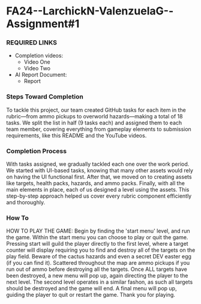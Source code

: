 # FA24--LarchickN-ValenzuelaG--Assignment#1
### REQUIRED LINKS
* Completion videos:
  - Video One
  - Video Two
* AI Report Document:
  - Report
### Steps Toward Completion
To tackle this project, our team created GitHub tasks for each item in the rubric—from ammo pickups to overworld hazards—making a total of 18 tasks. We split the list in half (9 tasks each) and assigned them to each team member, covering everything from gameplay elements to submission requirements, like this README and the YouTube videos.
### Completion Process
With tasks assigned, we gradually tackled each one over the work period. We started with UI-based tasks, knowing that many other assets would rely on having the UI functional first. After that, we moved on to creating assets like targets, health packs, hazards, and ammo packs. Finally, with all the main elements in place, each of us designed a level using the assets. This step-by-step approach helped us cover every rubric component efficiently and thoroughly.
### How To
HOW TO PLAY THE GAME: Begin by finding the 'start menu' level, and run the game. Within the start menu you can choose to play or quit the game. Pressing start will guild the player directly to the first level, where a target counter will display requiring you to find and destroy all of the targets on the play field. Beware of the cactus hazards and even a secret DEV easter egg (if you can find it). Scattered throughout the map are ammo pickups if you run out of ammo before destroying all the targets. Once ALL targets have been destroyed, a new menu will pop up, again directing the player to the next level. The second level operates in a similar fashon, as such all targets should be destroyed and the game will end. A final menu will pop up, guiding the player to quit or restart the game. Thank you for playing.
